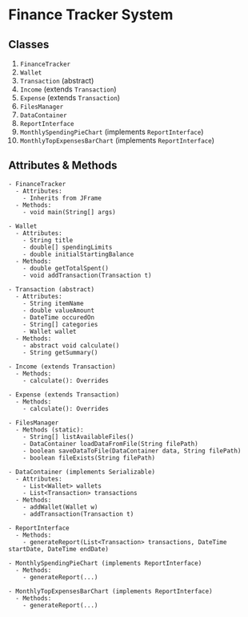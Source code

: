 # Finance Tracker System

## Classes
1. `FinanceTracker`
2. `Wallet`
3. `Transaction` (abstract)
4. `Income` (extends `Transaction`)
5. `Expense` (extends `Transaction`)
6. `FilesManager`
7. `DataContainer`
8. `ReportInterface`
9. `MonthlySpendingPieChart` (implements `ReportInterface`)
10. `MonthlyTopExpensesBarChart` (implements `ReportInterface`)

## Attributes & Methods
```
- FinanceTracker
  - Attributes:
    - Inherits from JFrame
  - Methods:
    - void main(String[] args)

- Wallet
  - Attributes:
    - String title
    - double[] spendingLimits
    - double initialStartingBalance
  - Methods:
    - double getTotalSpent()
    - void addTransaction(Transaction t)

- Transaction (abstract)
  - Attributes:
    - String itemName
    - double valueAmount
    - DateTime occuredOn
    - String[] categories
    - Wallet wallet
  - Methods:
    - abstract void calculate()
    - String getSummary()

- Income (extends Transaction)
  - Methods:
    - calculate(): Overrides

- Expense (extends Transaction)
  - Methods:
    - calculate(): Overrides

- FilesManager
  - Methods (static):
    - String[] listAvailableFiles()
    - DataContainer loadDataFromFile(String filePath)
    - boolean saveDataToFile(DataContainer data, String filePath)
    - boolean fileExists(String filePath)

- DataContainer (implements Serializable)
  - Attributes:
    - List<Wallet> wallets
    - List<Transaction> transactions
  - Methods:
    - addWallet(Wallet w)
    - addTransaction(Transaction t)

- ReportInterface
  - Methods:
    - generateReport(List<Transaction> transactions, DateTime startDate, DateTime endDate)

- MonthlySpendingPieChart (implements ReportInterface)
  - Methods:
    - generateReport(...)

- MonthlyTopExpensesBarChart (implements ReportInterface)
  - Methods:
    - generateReport(...)
```